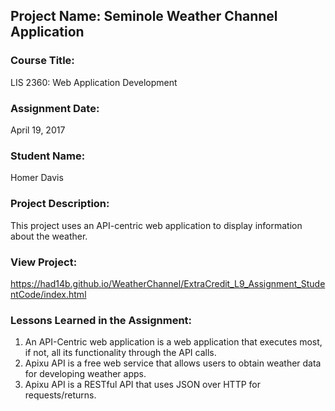 ## Project Name:  Seminole Weather Channel Application

### Course Title:
LIS 2360:  Web Application Development

### Assignment Date:  
April 19, 2017

### Student Name:  
Homer Davis

### Project Description:
This project uses an API-centric web application to display information about the weather.

### View Project:
https://had14b.github.io/WeatherChannel/ExtraCredit_L9_Assignment_StudentCode/index.html

### Lessons Learned in the Assignment:
1. An API-Centric web application is a web application that executes most, if not, all its functionality through the API calls.
2. Apixu API is a free web service that allows users to obtain weather data for developing weather apps.
3. Apixu API is a RESTful API that uses JSON over HTTP for requests/returns.
